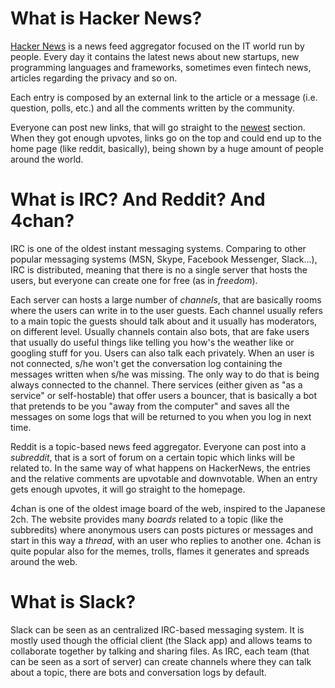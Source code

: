 # What is Hacker News?
[Hacker News](https://news.ycombinator.com) is a news feed aggregator focused on the IT world run by people.
Every day it contains the latest news about new startups, new programming languages and frameworks, sometimes even fintech news, articles regarding the privacy and so on.

Each entry is composed by an external link to the article or a message (i.e. question, polls, etc.) and all the comments written by the community.

Everyone can post new links, that will go straight to the [newest](https://news.ycombinator.com/newest) section.
When they got enough upvotes, links go on the top and could end up to the home page (like reddit, basically), being shown by a huge amount of people around the world.

# What is IRC? And Reddit? And 4chan?
IRC is one of the oldest instant messaging systems.
Comparing to other popular messaging systems (MSN, Skype, Facebook Messenger, Slack...), IRC is distributed, meaning that there is no a single server that hosts the users,
but everyone can create one for free (as in *freedom*). 

Each server can hosts a large number of *channels*, that are basically rooms where the users can write in to the user guests.
Each channel usually refers to a main topic the guests should talk about and it usually has moderators, on different level.
Usually channels contain also bots, that are fake users that usually do useful things like telling you how's the weather like or googling stuff for you.
Users can also talk each privately. When an user is not connected, s/he won't get the conversation log containing the messages written when s/he was missing.
The only way to do that is being always connected to the channel. There services (either given as "as a service" or self-hostable) that offer users a bouncer,
that is basically a bot that pretends to be you "away from the computer" and saves all the messages on some logs that will be returned to you when you log in next time.

Reddit is a topic-based news feed aggregator. Everyone can post into a *subreddit*, that is a sort of forum on a certain topic which links will be related to.
In the same way of what happens on HackerNews, the entries and the relative comments are upvotable and downvotable. When an entry gets enough upvotes, it will go straight to the homepage.

4chan is one of the oldest image board of the web, inspired to the Japanese 2ch.
The website provides many *boards* related to a topic (like the subbredits) where anonymous users can posts pictures or messages and start in this way a *thread*, with an user
who replies to another one.
4chan is quite popular also for the memes, trolls, flames it generates and spreads around the web.

# What is Slack?
Slack can be seen as an centralized IRC-based messaging system. It is mostly used though the official client (the Slack app) and allows teams to collaborate together by talking and
sharing files. As IRC, each team (that can be seen as a sort of server) can create channels where they can talk about a topic, there are bots and conversation logs by default. 
